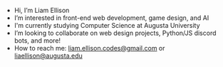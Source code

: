 -  Hi, I’m Liam Ellison
-  I’m interested in front-end web development, game design, and AI
-  I'm currently studying Computer Science at Augusta University
-  I’m looking to collaborate on web design projects, Python/JS discord bots, and more!
-  How to reach me: liam.ellison.codes@gmail.com or liaellison@augusta.edu
